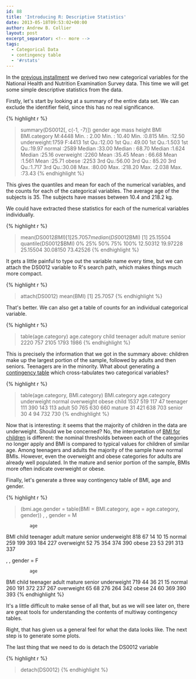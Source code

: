 ```yaml
---
id: 88
title: 'Introducing R: Descriptive Statistics'
date: 2013-05-18T09:53:02+00:00
author: Andrew B. Collier
layout: post
excerpt_separator: <!-- more -->
tags:
  - Categorical Data
  - contingency table
  - '#rstats'
---
```


<!-- more -->

In the [previous installment](http://www.exegetic.biz/blog/2013/05/introducing-r-categorical-variables/) we derived two new categorical variables for the National Health and Nutrition Examination Survey data. This time we will get some simple descriptive statistics from the data.

Firstly, let's start by looking at a summary of the entire data set. We can exclude the identifier field, since this has no real significance.

{% highlight r %}
> summary(DS0012[, c(-1, -7)])
 gender        age             mass            height           BMI             BMI.category
 M:4448   Min.   : 2.00   Min.   : 10.40   Min.   :0.815   Min.   :12.50   underweight:1759
 F:4413   1st Qu.:12.00   1st Qu.: 49.00   1st Qu.:1.503   1st Qu.:19.97   normal     :2589
          Median :33.00   Median : 68.70   Median :1.624   Median :25.16   overweight :2260
          Mean   :35.45   Mean   : 66.68   Mean   :1.561   Mean   :25.71   obese      :2253
          3rd Qu.:56.00   3rd Qu.: 85.20   3rd Qu.:1.717   3rd Qu.:30.08 
          Max.   :80.00   Max.   :218.20   Max.   :2.038   Max.   :73.43
{% endhighlight %}

This gives the quantiles and mean for each of the numerical variables, and the counts for each of the categorical variables. The average age of the subjects is 35. The subjects have masses between 10.4 and 218.2 kg.

We could have extracted these statistics for each of the numerical variables individually.

{% highlight r %}
> mean(DS0012$BMI)
[1] 25.7057
> median(DS0012$BMI)
[1] 25.15504
> quantile(DS0012$BMI)
      0%      25%      50%      75%     100%
12.50312 19.97228 25.15504 30.08150 73.42526
{% endhighlight %}

It gets a little painful to type out the variable name every time, but we can attach the DS0012 variable to R's search path, which makes things much more compact.

{% highlight r %}
> attach(DS0012)
> mean(BMI)
[1] 25.7057
{% endhighlight %}

That's better. We can also get a table of counts for an individual categorical variable.

{% highlight r %}
> table(age.category)
age.category
   child teenager    adult   mature   senior
    2220      757     2105     1793     1986
{% endhighlight %}

This is precisely the information that we got in the summary above: children make up the largest portion of the sample, followed by adults and then seniors. Teenagers are in the minority. What about generating a [contingency table](http://en.wikipedia.org/wiki/Contingency_table) which cross-tabulates two categorical variables?

{% highlight r %}
> table(age.category, BMI.category)
            BMI.category
age.category underweight normal overweight obese
    child           1537    519        117    47
    teenager         111    390        143   113
    adult             50    765        630   660
    mature            31    421        638   703
    senior            30 4   94        732   730
{% endhighlight %}

Now that is interesting: it seems that the majority of children in the data are underweight. Should we be concerned? No, the interpretation of [BMI for children](http://en.wikipedia.org/wiki/Body_mass_index#BMI-for-age) is different: the nominal thresholds between each of the categories no longer apply and BMI is compared to typical values for children of similar age. Among teenagers and adults the majority of the sample have normal BMIs. However, even the overweight and obese categories for adults are already well populated. In the mature and senior portion of the sample, BMIs more often indicate overweight or obese.

Finally, let's generate a three way contingency table of BMI, age and gender.

{% highlight r %}
> (bmi.age.gender = table(BMI = BMI.category, age = age.category, gender))
, , gender = M

             age
BMI           child teenager adult mature senior
  underweight   818       67    14     10     15
  normal        259      199   393    184    227
  overweight     52       75   354    374    390
  obese          23       53   291    313    337

, , gender = F

             age
BMI           child teenager adult mature senior
  underweight   719       44    36     21     15
  normal        260      191   372    237    267
  overweight     65       68   276    264    342
  obese          24       60   369    390    393
{% endhighlight %}

It's a little difficult to make sense of all that, but as we will see later on, there are great tools for understanding the contents of multiway contingency tables.

Right, that has given us a general feel for what the data looks like. The next step is to generate some plots.

The last thing that we need to do is detach the DS0012 variable

{% highlight r %}
> detach(DS0012)
{% endhighlight %}

